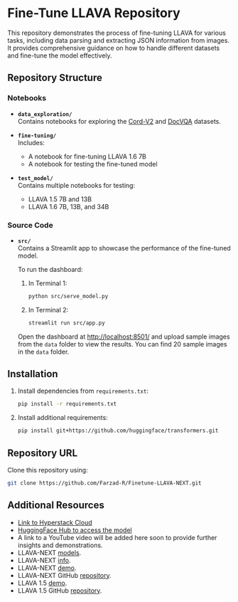 # Fine-Tune LLAVA Repository

This repository demonstrates the process of fine-tuning LLAVA for various tasks, including data parsing and extracting JSON information from images. It provides comprehensive guidance on how to handle different datasets and fine-tune the model effectively.

## Repository Structure

### Notebooks
- **`data_exploration/`**  
  Contains notebooks for exploring the [Cord-V2](https://huggingface.co/datasets/naver-clova-ix/cord-v2) and [DocVQA](https://huggingface.co/datasets/nielsr/docvqa_1200_examples) datasets.

- **`fine-tuning/`**  
  Includes:
  - A notebook for fine-tuning LLAVA 1.6 7B
  - A notebook for testing the fine-tuned model

- **`test_model/`**  
  Contains multiple notebooks for testing:
  - LLAVA 1.5 7B and 13B
  - LLAVA 1.6 7B, 13B, and 34B

### Source Code
- **`src/`**  
  Contains a Streamlit app to showcase the performance of the fine-tuned model. 

  To run the dashboard:
  1. In Terminal 1:
     ```bash
     python src/serve_model.py
     ```
  2. In Terminal 2:
     ```bash
     streamlit run src/app.py
     ```
  Open the dashboard at [http://localhost:8501/](http://localhost:8501/) and upload sample images from the `data` folder to view the results. You can find 20 sample images in the `data` folder.

## Installation

1. Install dependencies from `requirements.txt`:
   ```bash
   pip install -r requirements.txt
   ```

2. Install additional requirements:
   ```bash
   pip install git+https://github.com/huggingface/transformers.git
   ```

## Repository URL

Clone this repository using:
```bash
git clone https://github.com/Farzad-R/Finetune-LLAVA-NEXT.git
```

## Additional Resources

- [Link to Hyperstack Cloud](https://www.hyperstack.cloud/?utm_source=Influencer&utm_medium=AI%20Round%20Table&utm_campaign=Video%201)
- [HuggingFace Hub to access the model](https://huggingface.co/Farzad-R/llava-v1.6-mistral-7b-cordv2)
- A link to a YouTube video will be added here soon to provide further insights and demonstrations.
- LLAVA-NEXT [models](https://huggingface.co/docs/transformers/en/model_doc/llava_next).
- LLAVA-NEXT [info](https://llava-vl.github.io/blog/2024-01-30-llava-next/).
- LLAVA-NEXT [demo](https://huggingface.co/spaces/lmms-lab/LLaVA-NeXT-Interleave-Demo).
- LLAVA-NEXT GitHub [repository](https://github.com/LLaVA-VL/LLaVA-NeXT).
- LLAVA 1.5 [demo](https://llava.hliu.cc/).
- LLAVA 1.5 GitHub [repository](https://github.com/haotian-liu/LLaVA).


